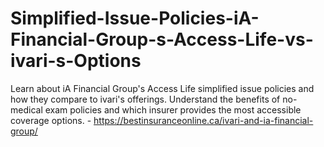 # Simplified-Issue-Policies-iA-Financial-Group-s-Access-Life-vs-ivari-s-Options
Learn about iA Financial Group's Access Life simplified issue policies and how they compare to ivari's offerings. Understand the benefits of no-medical exam policies and which insurer provides the most accessible coverage options. - https://bestinsuranceonline.ca/ivari-and-ia-financial-group/
